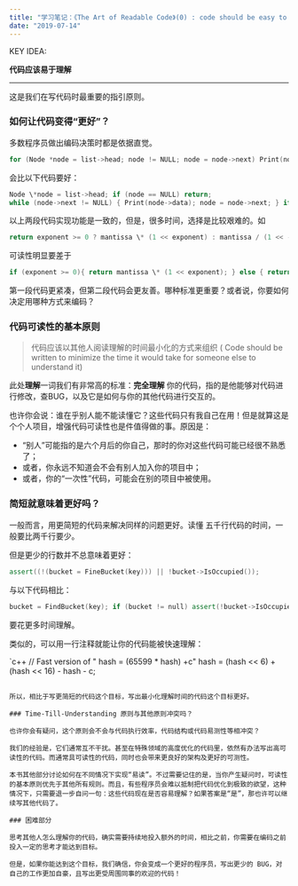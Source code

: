 ```yaml
---
title: "学习笔记：《The Art of Readable Code》(0) : code should be easy to understand"
date: "2019-07-14"
---
```


KEY IDEA:

**代码应该易于理解**

* * *

这是我们在写代码时最重要的指引原则。

### 如何让代码变得“更好”？

多数程序员做出编码决策时都是依据直觉。

```c++ 
for (Node *node = list->head; node != NULL; node = node->next) Print(node-data);
```

会比以下代码要好：

```c++ 
Node \*node = list->head; if (node == NULL) return;
while (node->next != NULL) { Print(node->data); node = node->next; } if (node != NULL) Print(node->data)
```

以上两段代码实现功能是一致的，但是，很多时间，选择是比较艰难的。如

```c++ 
return exponent >= 0 ? mantissa \* (1 << exponent) : mantissa / (1 << -exponent);
```

可读性明显要差于

```c++ 
if (exponent >= 0){ return mantissa \* (1 << exponent); } else { return mantissa \* (1 << -exponent); }
```

第一段代码更紧凑，但第二段代码会更友善。哪种标准更重要？或者说，你要如何决定用哪种方式来编码？

### 代码可读性的基本原则

> 代码应该以其他人阅读理解的时间最小化的方式来组织 ( Code should be written to minimize the time it would take for someone else to understand it)

此处**理解**一词我们有非常高的标准：**完全理解** 你的代码，指的是他能够对代码进行修改，查BUG，以及它是如何与你的其他代码进行交互的。

也许你会说：谁在乎别人能不能读懂它？这些代码只有我自己在用！但是就算这是个个人项目，增强代码可读性也是件值得做的事。原因是：

- “别人”可能指的是六个月后的你自己，那时的你对这些代码可能已经很不熟悉了；
- 或者，你永远不知道会不会有别人加入你的项目中；
- 或者，你的“一次性”代码，可能会在别的项目中被使用。

### 简短就意味着更好吗？

一般而言，用更简短的代码来解决同样的问题更好。读懂 五千行代码的时间，一般要比两千行要少。

但是更少的行数并不总意味着更好：

```c++ 
assert((!(bucket = FineBucket(key))) || !bucket->IsOccupied());
```

与以下代码相比：

```c++
bucket = FindBucket(key); if (bucket != null) assert(!bucket->IsOccupied());
```

要花更多时间理解。

类似的，可以用一行注释就能让你的代码能被快速理解：

`c++
 // Fast version of " hash = (65599 * hash) +c" 
 hash = (hash << 6) + (hash << 16) - hash - c;
 ```

所以，相比于写更简短的代码这个目标，写出最小化理解时间的代码这个目标更好。

### Time-Till-Understanding 原则与其他原则冲突吗？

也许你会有疑问，这个原则会不会与代码执行效率，代码结构或代码易测性等相冲突？

我们的经验是，它们通常互不干扰。甚至在特殊领域的高度优化的代码里，依然有办法写出高可读性的代码。而通常具可读性的代码，同时也会带来更良好的架构及更好的可测性。

本书其他部分讨论如何在不同情况下实现“易读”。不过需要记住的是，当你产生疑问时，可读性的基本原则优先于其他所有规则。而且，有些程序员会难以抵制把代码优化到极致的欲望，这种情况下，只需要退一步自问一句：这些代码现在是否容易理解？如果答案是“是”，那也许可以继续写其他代码了。

### 困难部分

思考其他人怎么理解你的代码，确实需要持续地投入额外的时间，相比之前，你需要在编码之前投入一定的思考才能达到目标。

但是，如果你能达到这个目标，我们确信，你会变成一个更好的程序员，写出更少的 BUG，对自己的工作更加自豪，且写出更受周围同事的欢迎的代码！
